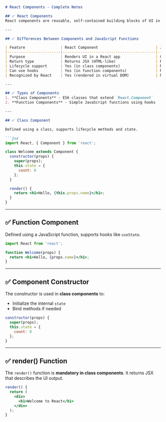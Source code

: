 ````md
# React Components - Complete Notes

## ✅ React Components
React components are reusable, self-contained building blocks of UI in a React application. Each component returns JSX and represents a part of the UI.

---

## ✅ Differences Between Components and JavaScript Functions

| Feature                | React Component                          | JavaScript Function                      |
|------------------------|------------------------------------------|------------------------------------------|
| Purpose                | Renders UI in a React app                | General logic execution                  |
| Return type            | Returns JSX (HTML-like)                  | Returns any data type                    |
| Lifecycle support      | Yes (in class components)                | No lifecycle methods                     |
| Can use hooks          | Yes (in function components)             | No                                       |
| Recognized by React    | Yes (rendered in virtual DOM)            | No (unless wrapped in a component)       |

---

## ✅ Types of Components
1. **Class Components** - ES6 classes that extend `React.Component`
2. **Function Components** - Simple JavaScript functions using hooks

---

## ✅ Class Component

Defined using a class, supports lifecycle methods and state.

```jsx
import React, { Component } from 'react';

class Welcome extends Component {
  constructor(props) {
    super(props);
    this.state = {
      count: 0
    };
  }

  render() {
    return <h1>Hello, {this.props.name}</h1>;
  }
}
````

---

## ✅ Function Component

Defined using a JavaScript function, supports hooks like `useState`.

```jsx
import React from 'react';

function Welcome(props) {
  return <h1>Hello, {props.name}</h1>;
}
```

---

## ✅ Component Constructor

The constructor is used in **class components** to:

* Initialize the internal `state`
* Bind methods if needed

```jsx
constructor(props) {
  super(props);
  this.state = {
    count: 0
  };
}
```

---

## ✅ render() Function

The `render()` function is **mandatory in class components**. It returns JSX that describes the UI output.

```jsx
render() {
  return (
    <div>
      <h1>Welcome to React</h1>
    </div>
  );
}


```
```
